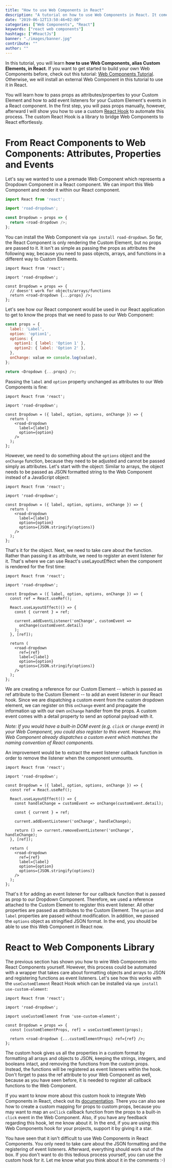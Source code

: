 ```yaml
---
title: "How to use Web Components in React"
description: "A tutorial on how to use Web Components in React. It comes with a library as a wrapper to use a custom element within your React component for passing props as attributes and event listeners ..."
date: "2019-06-12T13:50:46+02:00"
categories: ["Web Components", "React"]
keywords: ["react web components"]
hashtags: ["#ReactJs"]
banner: "./images/banner.jpg"
contribute: ""
author: ""
---
```


<Sponsorship />

In this tutorial, you will learn **how to use Web Components, alias Custom Elements, in React**. If you want to get started to build your own Web Components before, check out this tutorial: [Web Components Tutorial](https://www.robinwieruch.de/web-components-tutorial). Otherwise, we will install an external Web Component in this tutorial to use it in React.

You will learn how to pass props as attributes/properties to your Custom Element and how to add event listeners for your Custom Element's events in a React component. In the first step, you will pass props manually, however, afterward I will show you how to use a custom [React Hook](https://www.robinwieruch.de/react-hooks/) to automate this process. The custom React Hook is a library to bridge Web Components to React effortlessly.

# From React Components to Web Components: Attributes, Properties and Events

Let's say we wanted to use a premade Web Component which represents a Dropdown Component in a React component. We can import this Web Component and render it within our React component.

```javascript
import React from 'react';

import 'road-dropdown';

const Dropdown = props => {
  return <road-dropdown />;
};
```

You can install the Web Component via `npm install road-dropdown`. So far, the React Component is only rendering the Custom Element, but no props are passed to it. It isn't as simple as passing the props as attributes the following way, because you need to pass objects, arrays, and functions in a different way to Custom Elements.

```javascript{6,7}
import React from 'react';

import 'road-dropdown';

const Dropdown = props => {
  // doesn't work for objects/arrays/functions
  return <road-dropdown {...props} />;
};
```

Let's see how our React component would be used in our React application to get to know the props that we need to pass to our Web Component:

```javascript
const props = {
  label: 'Label',
  option: 'option1',
  options: {
    option1: { label: 'Option 1' },
    option2: { label: 'Option 2' },
  },
  onChange: value => console.log(value),
};

return <Dropdown {...props} />;
```

Passing the `label` and `option` property unchanged as attributes to our Web Components is fine:

```javascript{5,8,9}
import React from 'react';

import 'road-dropdown';

const Dropdown = ({ label, option, options, onChange }) => {
  return (
    <road-dropdown
      label={label}
      option={option}
    />
  );
};
```

However, we need to do something about the `options` object and the `onChange` function, because they need to be adjusted and cannot be passed simply as attributes. Let's start with the object: Similar to arrays, the object needs to be passed as JSON formatted string to the Web Component instead of a JavaScript object:

```javascript{10}
import React from 'react';

import 'road-dropdown';

const Dropdown = ({ label, option, options, onChange }) => {
  return (
    <road-dropdown
      label={label}
      option={option}
      options={JSON.stringify(options)}
    />
  );
};
```

That's it for the object. Next, we need to take care about the function. Rather than passing it as attribute, we need to register an event listener for it. That's where we can use React's useLayoutEffect when the component is rendered for the first time:

```javascript{6,8,9,10,11,12,13,14,18}
import React from 'react';

import 'road-dropdown';

const Dropdown = ({ label, option, options, onChange }) => {
  const ref = React.useRef();

  React.useLayoutEffect(() => {
    const { current } = ref;

    current.addEventListener('onChange', customEvent =>
      onChange(customEvent.detail)
    );
  }, [ref]);

  return (
    <road-dropdown
      ref={ref}
      label={label}
      option={option}
      options={JSON.stringify(options)}
    />
  );
};
```

We are creating a reference for our Custom Element -- which is passed as ref attribute to the Custom Element -- to add an event listener in our React hook. Since we are dispatching a custom event from the custom dropdown element, we can register on this `onChange` event and propagate the information up with our own `onChange` handler from the props.  A custom event comes with a detail property to send an optional payload with it.

*Note: If you would have a built-in DOM event (e.g. `click` or `change` event) in your Web Component, you could also register to this event. However, this Web Component already dispatches a custom event which matches the naming convention of React components.*

An improvement would be to extract the event listener callback function in order to remove the listener when the component unmounts.

```javascript{9,13,15}
import React from 'react';

import 'road-dropdown';

const Dropdown = ({ label, option, options, onChange }) => {
  const ref = React.useRef();

  React.useLayoutEffect(() => {
    const handleChange = customEvent => onChange(customEvent.detail);

    const { current } = ref;

    current.addEventListener('onChange', handleChange);

    return () => current.removeEventListener('onChange', handleChange);
  }, [ref]);

  return (
    <road-dropdown
      ref={ref}
      label={label}
      option={option}
      options={JSON.stringify(options)}
    />
  );
};
```

That's it for adding an event listener for our callback function that is passed as prop to our Dropdown Component. Therefore, we used a reference attached to the Custom Element to register this event listener. All other properties are passed as attributes to the Custom Element. The `option` and `label` properties are passed without modification. In addition, we passed the `options` object as stringified JSON format. In the end, you should be able to use this Web Component in React now.

# React to Web Components Library

The previous section has shown you how to wire Web Components into React Components yourself. However, this process could be automated with a wrapper that takes care about formatting objects and arrays to JSON and registering functions as event listeners. Let's see how this works with the `useCustomElement` React Hook which can be installed via `npm install use-custom-element`:

```javascript{5,8,10}
import React from 'react';

import 'road-dropdown';

import useCustomElement from 'use-custom-element';

const Dropdown = props => {
  const [customElementProps, ref] = useCustomElement(props);

  return <road-dropdown {...customElementProps} ref={ref} />;
};
```

The custom hook gives us all the properties in a custom format by formatting all arrays and objects to JSON, keeping the strings, integers, and booleans intact, and removing the functions from the custom props. Instead, the functions will be registered as event listeners within the hook. Don't forget to pass the ref attribute to your Web Component as well, because as you have seen before, it is needed to register all callback functions to the Web Component.

If you want to know more about this custom hook to integrate Web Components in React, check out its [documentation](https://github.com/the-road-to-learn-react/use-custom-element). There you can also see how to create a custom mapping for props to custom props, because you may want to map an `onClick` callback function from the props to a built-in `click` event in the Web Component. Also, if you have any feedback regarding this hook, let me know about it. In the end, if you are using this Web Components hook for your projects, support it by giving it a star.

<Divider />

You have seen that it isn't difficult to use Web Components in React Components. You only need to take care about the JSON formatting and the registering of event listeners. Afterward, everything should work out of the box. If you don't want to do this tedious process yourself, you can use the custom hook for it. Let me know what you think about it in the comments :-)
